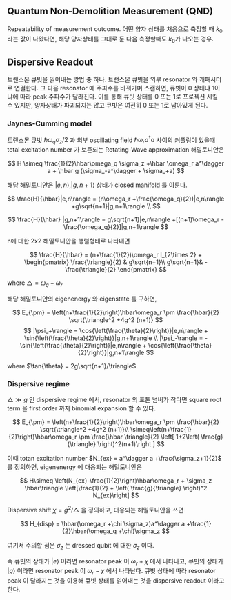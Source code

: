 ## Quantum Non-Demolition Measurement (QND)

Repeatability of measurement outcome. 어떤 양자 상태를 처음으로 측정할 때 $k_0$ 라는 값이 나왔다면, 해당 양자상태를 그대로 둔 다음 측정할때도 $k_0$가 나오는 경우.

## Dispersive Readout

트랜스몬 큐빗을 읽어내는 방법 중 하나. 트랜스몬 큐빗을 외부 resonator 와 캐패시터로 연결한다. 그 다음 resonator 에 주파수를 바꿔가며 스캔하면, 큐빗이 0 상태냐 1이냐에 따라 peak 주파수가 달라진다. 이를 통해 큐빗 상태를 0 또는 1로 프로젝션 시킬 수 있지만, 양자상태가 파괴되지는 않고 큐빗은 여전히 0 또는 1로 남아있게 된다.

### Jaynes-Cumming model

트랜스몬 큐빗 $\hbar \omega_q \sigma_z/2$ 과 외부 oscillating field $\hbar\omega_r a^\dagger a$ 사이의 커플링이 있을때 total excitation number 가 보존되는 Rotating-Wave approximation 해밀토니안은

$$
H \simeq \frac{1}{2}\hbar\omega_q \sigma_z +\hbar \omega_r a^\dagger a + \hbar g (\sigma_-a^\dagger + \sigma_+a)
$$

해당 해밀토니안은 $|e,n\rangle, |g,n+1\rangle$ 상태가 closed manifold 를 이룬다.

$$
\frac{H}{\hbar}|e,n\rangle = (n\omega_r +\frac{\omega_q}{2})|e,n\rangle +g\sqrt{n+1}|g,n+1\rangle \\ 
$$

$$
\frac{H}{\hbar} |g,n+1\rangle = g\sqrt{n+1}|e,n\rangle +[(n+1)\omega_r - \frac{\omega_q}{2}]|g,n+1\rangle
$$

n에 대한 2x2 해밀토니안을 행렬형태로 나타내면

$$
\frac{H}{\hbar} = (n+\frac{1}{2})\omega_r I_{2\times 2} +
\begin{pmatrix}
\frac{\triangle}{2} & g\sqrt{n+1}\\
g\sqrt{n+1}& - \frac{\triangle}{2}
\end{pmatrix}
$$

where $\triangle = \omega_q - \omega_r$

해당 해밀토니안의 eigenenergy 와 eigenstate 를 구하면,

$$
E_{\pm} = \left(n+\frac{1}{2}\right)\hbar\omega_r \pm \frac{\hbar}{2} \sqrt{\triangle^2 +4g^2 (n+1)}
$$
$$
|\psi_+\rangle = \cos{\left(\frac{\theta}{2}\right)}|e,n\rangle + \sin{\left(\frac{\theta}{2}\right)}|g,n+1\rangle \\
|\psi_-\rangle = -\sin{\left(\frac{\theta}{2}\right)}|e,n\rangle + \cos{\left(\frac{\theta}{2}\right)}|g,n+1\rangle
$$

where $\tan{\theta} = 2g\sqrt{n+1}/\triangle$.

### Dispersive regime

$\triangle \gg g$ 인 dispersive regime 에서, resonator 의 포톤 넘버가 작다면 square root term 을 first order 까지 binomial expansion 할 수 있다. 

$$
E_{\pm} = \left(n+\frac{1}{2}\right)\hbar\omega_r \pm \frac{\hbar}{2} \sqrt{\triangle^2 +4g^2 (n+1)}\\
\simeq\left(n+\frac{1}{2}\right)\hbar\omega_r \pm \frac{\hbar \triangle}{2} \left[ 1+2\left( \frac{g}{\triangle} \right)^2(n+1)\right ]
$$

이때 totan excitation number $N_{ex} = a^\dagger a +\frac{\sigma_z+1}{2}$ 를 정의하면, eigenenergy 에 대응되는 해밀토니안은

$$
H\simeq \left(N_{ex}-\frac{1}{2}\right)\hbar\omega_r + \sigma_z \hbar\triangle \left[\frac{1}{2} + \left( \frac{g}{\triangle} \right)^2 N_{ex}\right]
$$

Dispersive shift $\chi = g^2/\triangle$ 을 정의하고, 대응되는 해밀토니안을 쓰면 

$$
H_{disp} = \hbar(\omega_r +\chi \sigma_z)a^\dagger a +\frac{1}{2}\hbar(\omega_q +\chi)\sigma_z
$$

여기서 주의할 점은 $\sigma_z$ 는 dressed qubit 에 대한 $\sigma_z$ 이다.

즉 큐빗의 상태가 $|e\rangle$ 이라면 resonator peak 이 $\omega_r+\chi$ 에서 나타나고, 큐빗의 상태가 $|g\rangle$ 이라면 resonator peak 이 $\omega_r-\chi$ 에서 나타난다. 큐빗 상태에 따라 resonator peak 이 달라지는 것을 이용해 큐빗 상태를 읽어내는 것을 dispersive readout 이라고 한다.